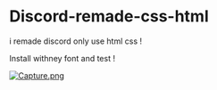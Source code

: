 # Discord-remade-css-html
i remade discord only use html css !

Install withney font and test !

[![Capture.png](https://i.postimg.cc/CxKZ63yH/Capture.png)](https://postimg.cc/svtDM0gv)
